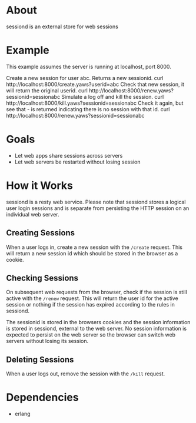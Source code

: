# About
sessiond is an external store for web sessions

# Example
This example assumes the server is running at localhost, port 8000.

Create a new session for user abc.  Returns a new sessionid.
    curl http://localhost:8000/create.yaws?userid=abc
Check that new session, it will return the original userid.
    curl http://localhost:8000/renew.yaws?sessionid=sessionabc
Simulate a log off and kill the session.
    curl http://localhost:8000/kill.yaws?sessionid=sessionabc
Check it again, but see that - is returned indicating there is no session with that id.
    curl http://localhost:8000/renew.yaws?sessionid=sessionabc

# Goals
 * Let web apps share sessions across servers
 * Let web servers be restarted without losing session

# How it Works
sessiond is a resty web service.  Please note that sessiond stores a logical
user login sessions and is separate from persisting the HTTP session on an
individual web server.

## Creating Sessions
When a user logs in, create a new session with the `/create` request.
This will return a new session id which should be stored in the browser as a
cookie.

## Checking Sessions
On subsequent web requests from the browser, check if the session is still
active with the `/renew` request.  This will return the user id for the
active session or nothing if the session has expired according to the rules in
sessiond.

The sessionid is stored in the browsers cookies and the session information
is stored in sessiond, external to the web server.  No session information is
expected to persist on the web server so the browser can switch web servers
without losing its session.

## Deleting Sessions
When a user logs out, remove the session with the `/kill` request.

# Dependencies
 * erlang

